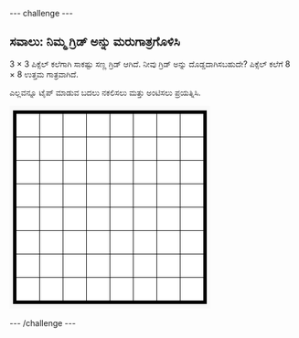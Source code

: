 \--- challenge \---

## ಸವಾಲು: ನಿಮ್ಮ ಗ್ರಿಡ್ ಅನ್ನು ಮರುಗಾತ್ರಗೊಳಿಸಿ

3 × 3 ಪಿಕ್ಸೆಲ್ ಕಲೆಗಾಗಿ ಸಾಕಷ್ಟು ಸಣ್ಣ ಗ್ರಿಡ್ ಆಗಿದೆ. ನೀವು ಗ್ರಿಡ್ ಅನ್ನು ದೊಡ್ಡದಾಗಿಸಬಹುದೇ? ಪಿಕ್ಸೆಲ್ ಕಲೆಗೆ 8 × 8 ಉತ್ತಮ ಗಾತ್ರವಾಗಿದೆ.

ಎಲ್ಲವನ್ನೂ ಟೈಪ್ ಮಾಡುವ ಬದಲು ನಕಲಿಸಲು ಮತ್ತು ಅಂಟಿಸಲು ಪ್ರಯತ್ನಿಸಿ.

![screenshot](images/pixel-art-grid-8.png)

\--- /challenge \---